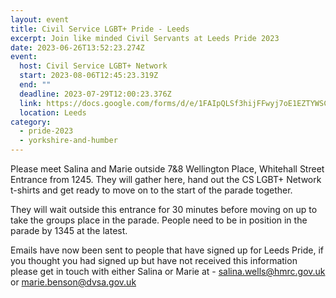 ```yaml
---
layout: event
title: Civil Service LGBT+ Pride - Leeds
excerpt: Join like minded Civil Servants at Leeds Pride 2023
date: 2023-06-26T13:52:23.274Z
event:
  host: Civil Service LGBT+ Network
  start: 2023-08-06T12:45:23.319Z
  end: ""
  deadline: 2023-07-29T12:00:23.376Z
  link: https://docs.google.com/forms/d/e/1FAIpQLSf3hijFFwyj7oE1EZTYWSC6sbMRHl213Yb8fWrogZWabICGLA/viewform?vc=0&c=0&w=1&flr=0
  location: Leeds
category:
  - pride-2023
  - yorkshire-and-humber
---
```

Please meet Salina and Marie outside 7&8 Wellington Place, Whitehall Street Entrance from 1245. They will gather here, hand out the CS LGBT+ Network t-shirts and get ready to move on to the start of the parade together.

They will wait outside this entrance for 30 minutes before moving on up to take the groups place in the parade. P﻿eople need to be in position in the parade by 1345 at the latest.

E﻿mails have now been sent to people that have signed up for Leeds Pride, if you thought you had signed up but have not received this information please get in touch with either Salina or Marie at - [salina.wells@hmrc.gov.uk](<mailto: salina.wells@hmrc.gov.uk>) or [marie.benson@dvsa.gov.uk](<mailto: marie.benson@dvsa.gov.uk>)